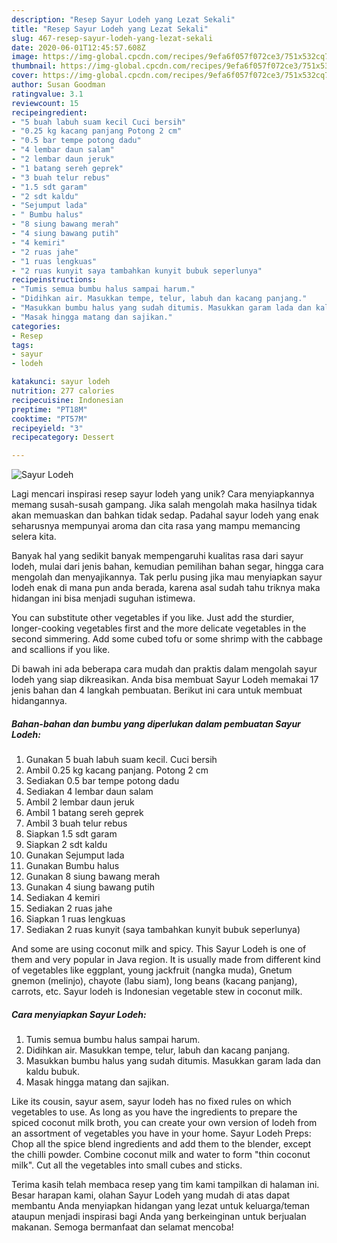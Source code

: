 ```yaml
---
description: "Resep Sayur Lodeh yang Lezat Sekali"
title: "Resep Sayur Lodeh yang Lezat Sekali"
slug: 467-resep-sayur-lodeh-yang-lezat-sekali
date: 2020-06-01T12:45:57.608Z
image: https://img-global.cpcdn.com/recipes/9efa6f057f072ce3/751x532cq70/sayur-lodeh-foto-resep-utama.jpg
thumbnail: https://img-global.cpcdn.com/recipes/9efa6f057f072ce3/751x532cq70/sayur-lodeh-foto-resep-utama.jpg
cover: https://img-global.cpcdn.com/recipes/9efa6f057f072ce3/751x532cq70/sayur-lodeh-foto-resep-utama.jpg
author: Susan Goodman
ratingvalue: 3.1
reviewcount: 15
recipeingredient:
- "5 buah labuh suam kecil Cuci bersih"
- "0.25 kg kacang panjang Potong 2 cm"
- "0.5 bar tempe potong dadu"
- "4 lembar daun salam"
- "2 lembar daun jeruk"
- "1 batang sereh geprek"
- "3 buah telur rebus"
- "1.5 sdt garam"
- "2 sdt kaldu"
- "Sejumput lada"
- " Bumbu halus"
- "8 siung bawang merah"
- "4 siung bawang putih"
- "4 kemiri"
- "2 ruas jahe"
- "1 ruas lengkuas"
- "2 ruas kunyit saya tambahkan kunyit bubuk seperlunya"
recipeinstructions:
- "Tumis semua bumbu halus sampai harum."
- "Didihkan air. Masukkan tempe, telur, labuh dan kacang panjang."
- "Masukkan bumbu halus yang sudah ditumis. Masukkan garam lada dan kaldu bubuk."
- "Masak hingga matang dan sajikan."
categories:
- Resep
tags:
- sayur
- lodeh

katakunci: sayur lodeh 
nutrition: 277 calories
recipecuisine: Indonesian
preptime: "PT18M"
cooktime: "PT57M"
recipeyield: "3"
recipecategory: Dessert

---
```



![Sayur Lodeh](https://img-global.cpcdn.com/recipes/9efa6f057f072ce3/751x532cq70/sayur-lodeh-foto-resep-utama.jpg)

Lagi mencari inspirasi resep sayur lodeh yang unik? Cara menyiapkannya memang susah-susah gampang. Jika salah mengolah maka hasilnya tidak akan memuaskan dan bahkan tidak sedap. Padahal sayur lodeh yang enak seharusnya mempunyai aroma dan cita rasa yang mampu memancing selera kita.

Banyak hal yang sedikit banyak mempengaruhi kualitas rasa dari sayur lodeh, mulai dari jenis bahan, kemudian pemilihan bahan segar, hingga cara mengolah dan menyajikannya. Tak perlu pusing jika mau menyiapkan sayur lodeh enak di mana pun anda berada, karena asal sudah tahu triknya maka hidangan ini bisa menjadi suguhan istimewa.

You can substitute other vegetables if you like. Just add the sturdier, longer-cooking vegetables first and the more delicate vegetables in the second simmering. Add some cubed tofu or some shrimp with the cabbage and scallions if you like.


Di bawah ini ada beberapa cara mudah dan praktis dalam mengolah sayur lodeh yang siap dikreasikan. Anda bisa membuat Sayur Lodeh memakai 17 jenis bahan dan 4 langkah pembuatan. Berikut ini cara untuk membuat hidangannya.

<!--inarticleads1-->

##### Bahan-bahan dan bumbu yang diperlukan dalam pembuatan Sayur Lodeh:

1. Gunakan 5 buah labuh suam kecil. Cuci bersih
1. Ambil 0.25 kg kacang panjang. Potong 2 cm
1. Sediakan 0.5 bar tempe potong dadu
1. Sediakan 4 lembar daun salam
1. Ambil 2 lembar daun jeruk
1. Ambil 1 batang sereh geprek
1. Ambil 3 buah telur rebus
1. Siapkan 1.5 sdt garam
1. Siapkan 2 sdt kaldu
1. Gunakan Sejumput lada
1. Gunakan  Bumbu halus
1. Gunakan 8 siung bawang merah
1. Gunakan 4 siung bawang putih
1. Sediakan 4 kemiri
1. Sediakan 2 ruas jahe
1. Siapkan 1 ruas lengkuas
1. Sediakan 2 ruas kunyit (saya tambahkan kunyit bubuk seperlunya)


And some are using coconut milk and spicy. This Sayur Lodeh is one of them and very popular in Java region. It is usually made from different kind of vegetables like eggplant, young jackfruit (nangka muda), Gnetum gnemon (melinjo), chayote (labu siam), long beans (kacang panjang), carrots, etc. Sayur lodeh is Indonesian vegetable stew in coconut milk. 

<!--inarticleads2-->

##### Cara menyiapkan Sayur Lodeh:

1. Tumis semua bumbu halus sampai harum.
1. Didihkan air. Masukkan tempe, telur, labuh dan kacang panjang.
1. Masukkan bumbu halus yang sudah ditumis. Masukkan garam lada dan kaldu bubuk.
1. Masak hingga matang dan sajikan.


Like its cousin, sayur asem, sayur lodeh has no fixed rules on which vegetables to use. As long as you have the ingredients to prepare the spiced coconut milk broth, you can create your own version of lodeh from an assortment of vegetables you have in your home. Sayur Lodeh Preps: Chop all the spice blend ingredients and add them to the blender, except the chilli powder. Combine coconut milk and water to form &#34;thin coconut milk&#34;. Cut all the vegetables into small cubes and sticks. 

Terima kasih telah membaca resep yang tim kami tampilkan di halaman ini. Besar harapan kami, olahan Sayur Lodeh yang mudah di atas dapat membantu Anda menyiapkan hidangan yang lezat untuk keluarga/teman ataupun menjadi inspirasi bagi Anda yang berkeinginan untuk berjualan makanan. Semoga bermanfaat dan selamat mencoba!
